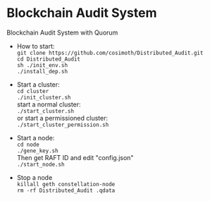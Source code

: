 # Blockchain Audit System
Blockchain Audit System with Quorum  

- How to start:  
`git clone https://github.com/cosimoth/Distributed_Audit.git`  
`cd Distributed_Audit`  
`sh ./init_env.sh`  
`./install_dep.sh`

- Start a cluster:  
`cd cluster`  
`./init_cluster.sh`  
start a normal cluster:  
`./start_cluster.sh`  
or start a permissioned cluster:  
`./start_cluster_permission.sh`

- Start a node:  
`cd node`  
`./gene_key.sh`  
Then get RAFT ID and edit "config.json"  
`./start_node.sh`  

- Stop a node  
`killall geth constellation-node`  
`rm -rf Distributed_Audit .qdata`  
